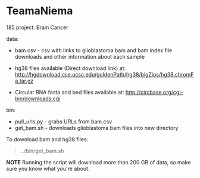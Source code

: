 # TeamaNiema
185 project: Brain Cancer

data:
* bam.csv - csv with links to glioblastoma bam and bam index file downloads and other information about each sample

* hg38 files available (Direct download link) at:
http://hgdownload.cse.ucsc.edu/goldenPath/hg38/bigZips/hg38.chromFa.tar.gz

* Circular RNA fasta and bed files available at:
http://circbase.org/cgi-bin/downloads.cgi

bin:
* pull_urls.py - grabs URLs from bam.csv
* get_bam.sh - downloads glioblastoma bam files into new directory

To download bam and hg38 files:
> ../bin/get_bam.sh

**NOTE**
Running the script will download more than 200 GB of data, so make sure you know what you're about.
